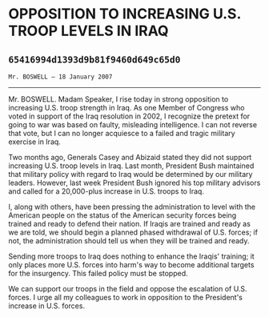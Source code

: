 # OPPOSITION TO INCREASING U.S. TROOP LEVELS IN IRAQ
## `65416994d1393d9b81f9460d649c65d0`
`Mr. BOSWELL — 18 January 2007`

---


Mr. BOSWELL. Madam Speaker, I rise today in strong opposition to 
increasing U.S. troop strength in Iraq. As one Member of Congress who 
voted in support of the Iraq resolution in 2002, I recognize the 
pretext for going to war was based on faulty, misleading intelligence. 
I can not reverse that vote, but I can no longer acquiesce to a failed 
and tragic military exercise in Iraq.

Two months ago, Generals Casey and Abizaid stated they did not 
support increasing U.S. troop levels in Iraq. Last month, President 
Bush maintained that military policy with regard to Iraq would be 
determined by our military leaders. However, last week President Bush 
ignored his top military advisors and called for a 20,000-plus increase 
in U.S. troops to Iraq.

I, along with others, have been pressing the administration to level 
with the American people on the status of the American security forces 
being trained and ready to defend their nation. If Iraqis are trained 
and ready as we are told, we should begin a planned phased withdrawal 
of U.S. forces; if not, the administration should tell us when they 
will be trained and ready.

Sending more troops to Iraq does nothing to enhance the Iraqis' 
training; it only places more U.S. forces into harm's way to become 
additional targets for the insurgency. This failed policy must be 
stopped.

We can support our troops in the field and oppose the escalation of 
U.S. forces. I urge all my colleagues to work in opposition to the 
President's increase in U.S. forces.



